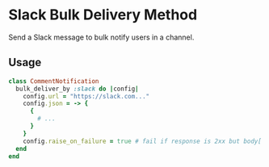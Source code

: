 # Slack Bulk Delivery Method

Send a Slack message to bulk notify users in a channel.

## Usage

```ruby
class CommentNotification
  bulk_deliver_by :slack do |config|
    config.url = "https://slack.com..."
    config.json = -> {
      {
        # ...
      }
    }
    config.raise_on_failure = true # fail if response is 2xx but body['ok'] is false
  end
end
```
